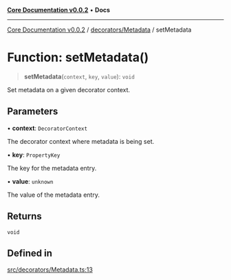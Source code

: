[**Core Documentation v0.0.2**](../../../README.md) • **Docs**

***

[Core Documentation v0.0.2](../../../modules.md) / [decorators/Metadata](../README.md) / setMetadata

# Function: setMetadata()

> **setMetadata**(`context`, `key`, `value`): `void`

Set metadata on a given decorator context.

## Parameters

• **context**: `DecoratorContext`

The decorator context where metadata is being set.

• **key**: `PropertyKey`

The key for the metadata entry.

• **value**: `unknown`

The value of the metadata entry.

## Returns

`void`

## Defined in

[src/decorators/Metadata.ts:13](https://github.com/stonemjs/core/blob/dd7eaec566465ef84c36b87b824f8ea9ab76e8fa/src/decorators/Metadata.ts#L13)

